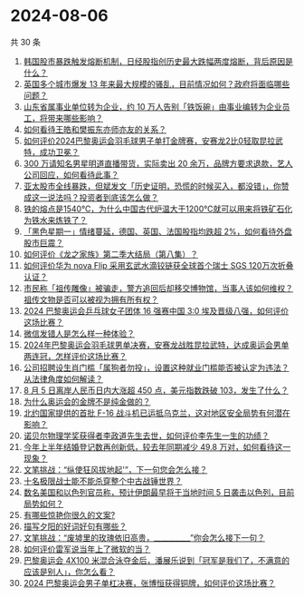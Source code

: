 # 2024-08-06

共 30 条

<!-- BEGIN ZHIHUQUESTIONS -->
<!-- 最后更新时间 Tue Aug 06 2024 00:12:24 GMT+0800 (China Standard Time) -->
1. [韩国股市暴跌触发熔断机制，日经股指创历史最大跌幅两度熔断，背后原因是什么？](https://www.zhihu.com/question/663484038)
1. [英国多个城市爆发 13 年来最大规模的骚乱，目前情况如何？政府将面临哪些问题？](https://www.zhihu.com/question/663484352)
1. [山东省属事业单位转为企业，约 10 万人告别「铁饭碗」由事业编转为企业员工，将带来哪些影响？](https://www.zhihu.com/question/663513407)
1. [如何看待王皓和樊振东亦师亦友的关系？](https://www.zhihu.com/question/570050297)
1. [如何评价2024巴黎奥运会羽毛球男子单打金牌赛，安赛龙2比0轻取昆拉武特，成功卫冕？](https://www.zhihu.com/question/663538761)
1. [300 万请知名男星明道直播带货，实际卖出 20 余万，品牌方要求退款，艺人公司回应，如何看待此事？](https://www.zhihu.com/question/663445397)
1. [亚太股市全线暴跌，但斌发文「历史证明，恐慌的时候买入，都没错」，你赞成这一说法吗？投资者到底该怎么做？](https://www.zhihu.com/question/663510966)
1. [铁的熔点是1540℃，为什么中国古代炉温大于1200℃就可以用来将铁矿石化为铁水来炼铁了？](https://www.zhihu.com/question/663409412)
1. [「黑色星期一」情绪蔓延，德国、英国、法国股指均跌超 2%，如何看待外盘股市巨震？](https://www.zhihu.com/question/663514351)
1. [如何评价《龙之家族》第二季大结局（第八集）？](https://www.zhihu.com/question/663497726)
1. [如何评价华为 nova Flip 采用玄武水滴铰链获全球首个瑞士 SGS 120万次折叠认证？](https://www.zhihu.com/question/663529364)
1. [市民称「祖传雕像」被骗走，警方追回后却移交博物馆，当事人该如何维权？祖传文物是否可以被视为拥有所有权？](https://www.zhihu.com/question/662977751)
1. [2024 巴黎奥运会乒乓球女子团体 16 强赛中国 3:0 埃及晋级八强，如何评价这场比赛？](https://www.zhihu.com/question/663533793)
1. [微信发错人是怎么样一种体验？](https://www.zhihu.com/question/32087879)
1. [2024年巴黎奥运会羽毛球男单决赛，安赛龙战胜昆拉武特，达成奥运会男单两连冠，怎样评价这场比赛？](https://www.zhihu.com/question/663503238)
1. [公司招聘设生肖门槛「属狗者勿投」，设置这种就业门槛能否被认定为违法？从法律角度如何解读？](https://www.zhihu.com/question/663516655)
1. [8 月 5 日离岸人民币日内大涨超 450 点，美元指数跌破 103，发生了什么？](https://www.zhihu.com/question/663487591)
1. [为什么奥运会的金牌不是纯金做的？](https://www.zhihu.com/question/49193418)
1. [北约国家提供的首批 F-16 战斗机已运抵乌克兰，这对地区安全局势有何潜在影响？](https://www.zhihu.com/question/663146792)
1. [诺贝尔物理学奖获得者李政道先生去世，如何评价李先生一生的功绩？](https://www.zhihu.com/question/663505241)
1. [今年上半年结婚登记数再创新低，较去年同期减少 49.8 万对，如何看待这一现象？](https://www.zhihu.com/question/663487546)
1. [文笔挑战：“纵使狂风拔地起'”，下一句您会怎么接？](https://www.zhihu.com/question/663194678)
1. [十名极限战士能不能杀穿整个中古战锤世界？](https://www.zhihu.com/question/663497742)
1. [数名美国和以色列官员称，预计伊朗最早将于当地时间 5 日袭击以色列，目前局势如何？](https://www.zhihu.com/question/663485994)
1. [有哪些惊艳你很久的文案?](https://www.zhihu.com/question/663116251)
1. [描写夕阳的好词好句有哪些？](https://www.zhihu.com/question/661319030)
1. [文笔挑战：“废墟里的玫瑰依旧高贵，__________”你会怎么接下一句？](https://www.zhihu.com/question/663538950)
1. [如何评价雷军说当年上了微软的当？](https://www.zhihu.com/question/662041060)
1. [巴黎奥运会 4X100 米混合泳夺金后，潘展乐说到「冠军是我们了，不满意的应该是别人」，你怎么看？](https://www.zhihu.com/question/663483965)
1. [2024 巴黎奥运会男子单杠决赛，张博恒获得铜牌，如何评价这场比赛？](https://www.zhihu.com/question/663529214)
<!-- END ZHIHUQUESTIONS -->
